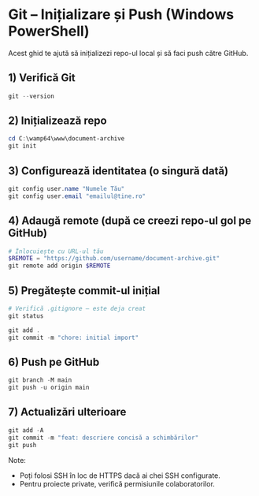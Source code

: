# Git – Inițializare și Push (Windows PowerShell)

Acest ghid te ajută să inițializezi repo-ul local și să faci push către GitHub.

## 1) Verifică Git
```powershell
git --version
```

## 2) Inițializează repo
```powershell
cd C:\wamp64\www\document-archive
git init
```

## 3) Configurează identitatea (o singură dată)
```powershell
git config user.name "Numele Tău"
git config user.email "emailul@tine.ro"
```

## 4) Adaugă remote (după ce creezi repo-ul gol pe GitHub)
```powershell
# Înlocuiește cu URL-ul tău
$REMOTE = "https://github.com/username/document-archive.git"
git remote add origin $REMOTE
```

## 5) Pregătește commit-ul inițial
```powershell
# Verifică .gitignore – este deja creat
git status

git add .
git commit -m "chore: initial import"
```

## 6) Push pe GitHub
```powershell
git branch -M main
git push -u origin main
```

## 7) Actualizări ulterioare
```powershell
git add -A
git commit -m "feat: descriere concisă a schimbărilor"
git push
```

Note:
- Poți folosi SSH în loc de HTTPS dacă ai chei SSH configurate.
- Pentru proiecte private, verifică permisiunile colaboratorilor.
